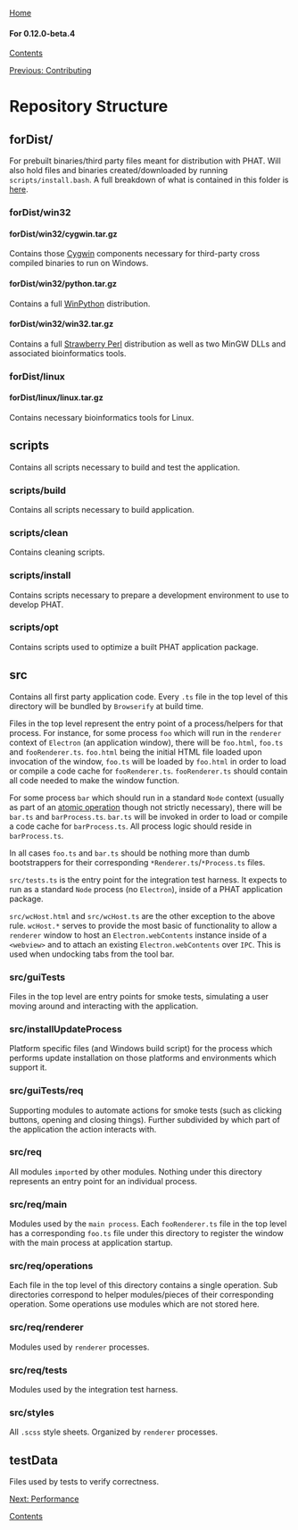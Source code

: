 [Home](https://chgibb.github.io/PHATDocs/)

#### For 0.12.0-beta.4
[Contents](https://chgibb.github.io/PHATDocs/docs/releases/0.12.0-beta.4/home)

[Previous: Contributing](https://chgibb.github.io/PHATDocs/docs/releases/0.12.0-beta.4/contributingGuide)

# Repository Structure

## forDist/
For prebuilt binaries/third party files meant for distribution with PHAT. Will also hold files and binaries created/downloaded by running ```scripts/install.bash```. A full breakdown of what is contained in this folder is [here](https://github.com/chgibb/PHAT/blob/master/bundledThirdPartyDependencies.md).

### forDist/win32  

#### forDist/win32/cygwin.tar.gz
Contains those [Cygwin](https://cygwin.com/) components necessary for third-party cross compiled binaries to run on Windows.

#### forDist/win32/python.tar.gz
Contains a full [WinPython](https://winpython.github.io/) distribution.   

#### forDist/win32/win32.tar.gz
Contains a full [Strawberry Perl](http://strawberryperl.com/) distribution as well as two MinGW DLLs and associated bioinformatics tools.

### forDist/linux

#### forDist/linux/linux.tar.gz
Contains necessary bioinformatics tools for Linux.

## scripts
Contains all scripts necessary to build and test the application.

### scripts/build  
Contains all scripts necessary to build application.

### scripts/clean
Contains cleaning scripts.

### scripts/install
Contains scripts necessary to prepare a development environment to use to develop PHAT.

### scripts/opt
Contains scripts used to optimize a built PHAT application package.

## src
Contains all first party application code. Every ```.ts``` file in the top level of this directory will be bundled by ```Browserify``` at build time.   

Files in the top level represent the entry point of a process/helpers for that process. For instance, for some process ```foo``` which will run in the ```renderer``` context of ```Electron``` (an application window), there will be ```foo.html```, ```foo.ts``` and ```fooRenderer.ts```. ```foo.html``` being the initial HTML file loaded upon invocation of the window, ```foo.ts``` will be loaded by ```foo.html``` in order to load or compile a code cache for ```fooRenderer.ts```. ```fooRenderer.ts``` should contain all code needed to make the window function.  


For some process ```bar``` which should run in a standard ```Node``` context (usually as part of an [atomic operation](https://github.com/chgibb/PHAT/blob/0.12.0-beta.4/src/req/operations/atomicOperations.ts) though not strictly necessary), there will be ```bar.ts``` and ```barProcess.ts```. ```bar.ts``` will be invoked in order to load or compile a code cache for ```barProcess.ts```. All process logic should reside in ```barProcess.ts```.

In all cases ```foo.ts``` and ```bar.ts``` should be nothing more than dumb bootstrappers for their corresponding ```*Renderer.ts```/```*Process.ts``` files.

```src/tests.ts``` is the entry point for the integration test harness. It expects to run as a standard ```Node``` process (no ```Electron```), inside of a PHAT application package.

```src/wcHost.html``` and ```src/wcHost.ts``` are the other exception to the above rule. ```wcHost.*``` serves to provide the most basic of functionality to allow a ```renderer``` window to host an ```Electron.webContents``` instance inside of a ```<webview>``` and to attach an existing ```Electron.webContents``` over ```IPC```. This is used when undocking tabs from the tool bar.

### src/guiTests
Files in the top level are entry points for smoke tests, simulating a user moving around and interacting with the application.

### src/installUpdateProcess
Platform specific files (and Windows build script) for the process which performs update installation on those platforms and environments which support it.

### src/guiTests/req
Supporting modules to automate actions for smoke tests (such as clicking buttons, opening and closing things). Further subdivided by which part of the application the action interacts with.

### src/req
All modules ```import```ed by other modules. Nothing under this directory represents an entry point for an individual process.

### src/req/main
Modules used by the ```main process```. Each ```fooRenderer.ts``` file in the top level has a corresponding ```foo.ts``` file under this directory to register the window with the main process at application startup.

### src/req/operations
Each file in the top level of this directory contains a single operation. Sub directories correspond to helper modules/pieces of their corresponding operation. Some operations use modules which are not stored here.

### src/req/renderer
Modules used by ```renderer``` processes.

### src/req/tests
Modules used by the integration test harness.

### src/styles
All ```.scss``` style sheets. Organized by ```renderer``` processes.

## testData
Files used by tests to verify correctness. 

[Next: Performance](https://chgibb.github.io/PHATDocs/docs/releases/0.12.0-beta.4/performance)

[Contents](https://chgibb.github.io/PHATDocs/docs/releases/0.12.0-beta.4/home)
